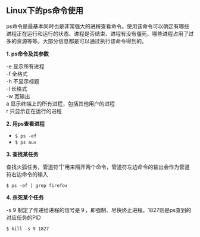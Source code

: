 ## Linux下的ps命令使用

ps命令是最基本同时也是非常强大的进程查看命令。使用该命令可以确定有哪些进程正在运行和运行的状态、进程是否结束、进程有没有僵死、哪些进程占用了过多的资源等等。大部分信息都是可以通过执行该命令得到的。

**1. ps命令及其参数**

-e 显示所有进程  
-f 全格式  
-h 不显示标题  
-l 长格式  
-w 宽输出    
a 显示终端上的所有进程，包括其他用户的进程  
r 只显示正在运行的进程  

**2. 用ps查看进程**

* `$ ps -ef`  
* `$ ps aux`

**3. 查找某任务**

查找火狐任务，管道符“|”用来隔开两个命令，管道符左边命令的输出会作为管道符右边命令的输入

`$ ps -ef | grep firefox`  

**4. 杀死某个任务**

-s 9 制定了传递给进程的信号是９，即强制、尽快终止进程。1827则是ps查到的对应任务的PID

`$ kill -s 9 1827`
